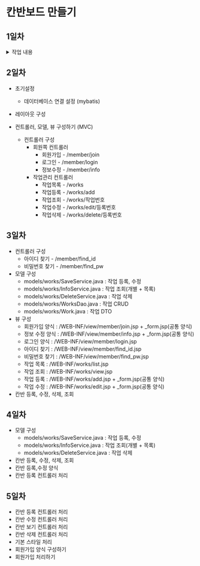 # 칸반보드 만들기

## 1일차
<details>
    <summary>작업 내용</summary>
    1. 레이아웃 구성<br>
    2. 톰캣 서버 셋팅<br>
</details>

## 2일차

* 초기설정
    - 데이터베이스 연결 설정 (mybatis)

* 레이아웃 구성
* 컨트롤러, 모델, 뷰 구성하기 (MVC)
    - 컨트롤러 구성
      - 회원쪽 컨트롤러
        - 회원가입 - /member/join
        - 로그인 - /member/login
        - 정보수정 - /member/info
      - 작업관리 컨트롤러
        - 작업목록 - /works
        - 작업등록 - /works/add
        - 작업조회 - /works/작업번호
        - 작업수정 - /works/edit/등록번호
        - 작업삭제 - /works/delete/등록번호

## 3일차
* 컨트롤러 구성
  * 아이디 찾기 - /member/find_id
  * 비밀번호 찾기 - /member/find_pw
* 모델 구성
  * models/works/SaveService.java : 작업 등록, 수정
  * models/works/InfoService.java : 작업 조회(개별 + 목록)
  * models/works/DeleteService.java : 작업 삭제
  * models/works/WorksDao.java : 작업 CRUD
  * models/works/Work.java : 작업 DTO
* 뷰 구성
  * 회원가입 양식 : /WEB-INF/view/member/join.jsp + _form.jsp(공통 양식)
  * 정보 수정 양식 : /WEB-INF/view/member/info.jsp + _form.jsp(공통 양식)
  * 로그인 양식 : /WEB-INF/view/member/login.jsp
  * 아이디 찾기 : /WEB-INF/view/member/find_id.jsp
  * 비밀번호 찾기 : /WEB-INF/view/member/find_pw.jsp
  * 작업 목록 : /WEB-INF/works/list.jsp
  * 작업 조회 : /WEB-INF/works/view.jsp
  * 작업 등록 : /WEB-INF/works/add.jsp + _form.jsp(공통 양식)
  * 작업 수정 : /WEB-INF/works/edit.jsp + _form.jsp(공통 양식)
* 칸반 등록, 수정, 삭제, 조회

## 4일차
* 모델 구성
  * models/works/SaveService.java : 작업 등록, 수정
  * models/works/InfoService.java : 작업 조회(개별 + 목록)
  * models/works/DeleteService.java : 작업 삭제
* 칸반 등록, 수정, 삭제, 조회
* 칸반 등록,수정 양식
* 칸반 등록 컨트롤러 처리

## 5일차
* 칸반 등록 컨트롤러 처리
* 칸반 수정 컨트롤러 처리
* 칸반 보기 컨트롤러 처리
* 칸반 삭제 컨트롤러 처리
* 기본 스타일 처리
* 회원가입 양식 구성하기
* 회원가입 처리하기